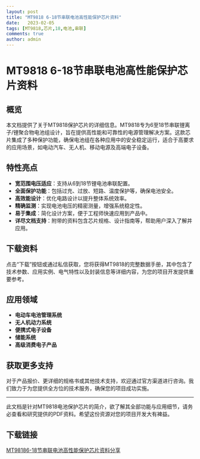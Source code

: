 ```yaml
---
layout: post
title: "MT9818 6-18节串联电池高性能保护芯片资料"
date:   2023-02-05
tags: [MT9818,芯片,18,电池,串联]
comments: true
author: admin
---
```

# MT9818 6-18节串联电池高性能保护芯片资料

## 概览

本文档提供了关于MT9818保护芯片的详细信息。MT9818专为6至18节串联锂离子/锂聚合物电池组设计，旨在提供高性能和可靠性的电源管理解决方案。这款芯片集成了多种保护功能，确保电池组在各种应用中的安全稳定运行，适合于高要求的应用场景，如电动汽车、无人机、移动电源及高端电子设备。

## 特性亮点

- **宽范围电压适应**：支持从6到18节锂电池串联配置。
- **全面保护功能**：包括过充、过放、短路、温度保护等，确保电池安全。
- **高效能设计**：优化电路设计以提升整体系统效率。
- **精确监测**：实现电池电压的精密测量，增强系统稳定性。
- **易于集成**：简化设计方案，便于工程师快速应用到产品中。
- **详尽文档支持**：附带的资料包含芯片规格、设计指南等，帮助用户深入了解并应用。

## 下载资料

点击“下载”按钮或通过私信获取，您将获得MT9818的完整数据手册，其中包含了技术参数、应用实例、电气特性以及封装信息等详细内容，为您的项目开发提供重要参考。

## 应用领域

- **电动车电池管理系统**
- **无人机动力系统**
- **便携式电子设备**
- **储能系统**
- **高级消费电子产品**

## 获取更多支持

对于产品报价、更详细的规格书或其他技术支持，欢迎通过官方渠道进行咨询。我们致力于为您提供全方位的技术服务，确保您的项目成功实施。

---

此文档是针对MT9818电池保护芯片的简介，欲了解其全部功能与应用细节，请务必查看和研究提供的PDF资料。希望这份资源对您的项目开发大有裨益。

## 下载链接

[MT98186-18节串联电池高性能保护芯片资料分享](https://pan.quark.cn/s/1f0a6698a88f)